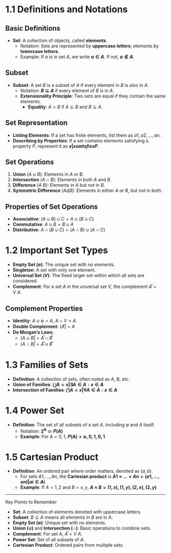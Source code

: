 # 1.1 Definitions and Notations
## Basic Definitions

- **Set**: A collection of objects, called **elements**.
  - Notation: Sets are represented by **uppercase letters**; elements by **lowercase letters**.
  - Example: If $a$ is in set $A$, we write **$a ∈ A$**. If not, **$a ∉ A$**.

## Subset
- **Subset**: A set $B$ is a subset of $A$ if every element in $B$ is also in $A$.
  - Notation: **$B ⊆ A$** if every element of $B$ is in $A$.
  - **Extensionality Principle**: Two sets are equal if they contain the same elements.
    - **Equality**: $A = B$ if $A ⊆ B$ and $B ⊆ A$.

## Set Representation
- **Listing Elements**: If a set has finite elements, list them as ${a1, a2, ..., an}$.
- **Describing by Properties**: If a set contains elements satisfying a property $P$, represent it as **${x | x satisfies P}$**.

## Set Operations
1. **Union** ($A ∪ B$): Elements in $A$ or $B$.
2. **Intersection** ($A ∩ B$): Elements in both $A$ and $B$.
3. **Difference** ($A \ B$): Elements in $A$ but not in $B$.
4. **Symmetric Difference** ($A Δ B$): Elements in either $A$ or $B$, but not in both.

## Properties of Set Operations
- **Associative**: $(A ∪ B) ∪ C = A ∪ (B ∪ C)$
- **Commutative**: $A ∪ B = B ∪ A$
- **Distributive**: $A ∩ (B ∪ C) = (A ∩ B) ∪ (A ∩ C)$

# 1.2 Important Set Types
- **Empty Set ($∅$)**: The unique set with no elements.
- **Singleton**: A set with only one element.
- **Universal Set ($V$)**: The fixed larger set within which all sets are considered.
- **Complement**: For a set $A$ in the universal set $V$, the complement $A̅ = V \ A$.

## Complement Properties
- **Identity**: $A ∪ ∅ = A$, $A ∩ V = A$
- **Double Complement**: $(A̅)̅ = A$
- **De Morgan’s Laws**:
  - $(A ∪ B)̅ = A̅ ∩ B̅$
  - $(A ∩ B)̅ = A̅ ∪ B̅$

# 1.3 Families of Sets
- **Definition**: A collection of sets, often noted as $A$, $B$, etc.
- **Union of Families**: **$⋃A = {x | ∃A ∈ A : x ∈ A}$**
- **Intersection of Families**: **$⋂A = {x | ∀A ∈ A : x ∈ A}$**

# 1.4 Power Set
- **Definition**: The set of all subsets of a set $A$, including $∅$ and $A$ itself.
  - Notation: **$2^A$** or **$P(A)$**
  - **Example**: For $A = {0,1}$, **$P(A) = {∅, {0}, {1}, {0,1}}$**

# 1.5 Cartesian Product
- **Definition**: An ordered pair where order matters, denoted as $(a, b)$.
  - For sets $A1, ..., An$, the **Cartesian product** is **$A1 × ... × An = {(a1, ..., an) | ai ∈ Ai}$**.
  - **Example**: If $A = {1,2}$ and $B = {x, y}$, **$A × B = {(1, x), (1, y), (2, x), (2, y)}$**

---  
  
 Key Points to Remember

- **Set**: A collection of elements denoted with uppercase letters.
- **Subset**: $B ⊆ A$ means all elements in $B$ are in $A$.
- **Empty Set ($∅$)**: Unique set with no elements.
- **Union ($∪$)** and **Intersection ($∩$)**: Basic operations to combine sets.
- **Complement**: For set $A$, $A̅ = V \ A$.
- **Power Set**: Set of all subsets of $A$.
- **Cartesian Product**: Ordered pairs from multiple sets.
